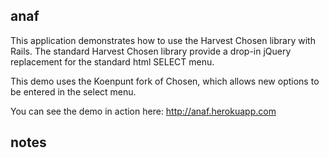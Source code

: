 anaf
---

This application demonstrates how to use the Harvest Chosen library
with Rails. The standard Harvest Chosen library provide a drop-in
jQuery replacement for the standard html SELECT menu.

This demo uses the Koenpunt fork of Chosen, which allows new options
to be entered in the select menu.

You can see the demo in action here:
http://anaf.herokuapp.com

notes
---
